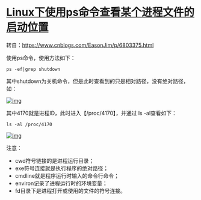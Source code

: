 # [Linux下使用ps命令查看某个进程文件的启动位置](https://www.cnblogs.com/EasonJim/p/6803375.html)

转自：https://www.cnblogs.com/EasonJim/p/6803375.html



使用ps命令，使用方法如下：

```
ps -ef|grep shutdown
```

其中shutdown为关机命令，但是此时查看到的只是相对路径，没有绝对路径，如：

[![img](https://images2015.cnblogs.com/blog/417876/201705/417876-20170503183430320-1991575852.png)](https://images2015.cnblogs.com/blog/417876/201705/417876-20170503183430320-1991575852.png)

其中4170就是进程ID，此时进入【/proc/4170】，并通过 ls -al查看如下：

```
ls -al /proc/4170
```

[![img](https://images2015.cnblogs.com/blog/417876/201705/417876-20170503183655289-1873419265.png)](https://images2015.cnblogs.com/blog/417876/201705/417876-20170503183655289-1873419265.png)

注意：

- cwd符号链接的是进程运行目录；
- exe符号连接就是执行程序的绝对路径；
- cmdline就是程序运行时输入的命令行命令；
- environ记录了进程运行时的环境变量；
- fd目录下是进程打开或使用的文件的符号连接。

 